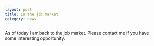```yaml
---
layout: post
title: In the job market
category: news
---
```


As of today I am back to the job market. Please contact me if you have some interesting opportunity.
